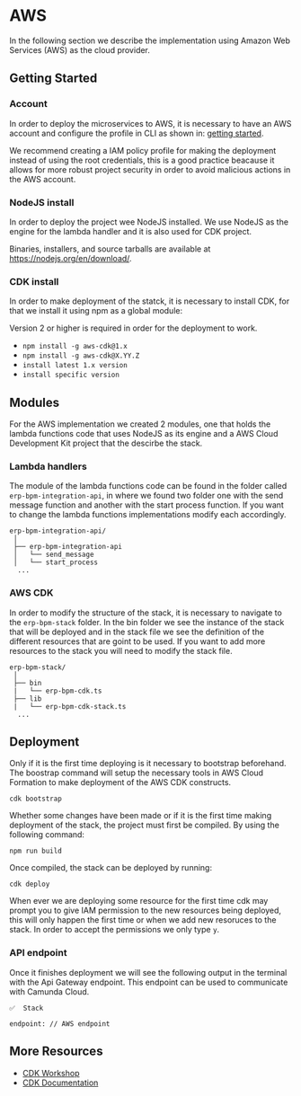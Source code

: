 # AWS

In the following section we describe the implementation using Amazon Web Services (AWS) as the cloud provider.

## Getting Started

### Account

In order to deploy the microservices to AWS, it is necessary to have an AWS account and configure the profile in CLI as shown in: [getting started](https://docs.aws.amazon.com/cli/latest/userguide/getting-started-prereqs.html).

We recommend creating a IAM policy profile for making the deployment instead of using the root credentials, this is a good practice beacause it allows for more robust project security in order to avoid malicious actions in the AWS account.

### NodeJS install

In order to deploy the project wee NodeJS installed. We use NodeJS as the engine for the lambda handler and it is also used for CDK project.

Binaries, installers, and source tarballs are available at
<https://nodejs.org/en/download/>.


### CDK install

In order to make deployment of the statck, it is necessary to install CDK, for that we install it using npm as a global module:

Version 2 or higher is required in order for the deployment to work.

 * `npm install -g aws-cdk@1.x`
 * `npm install -g aws-cdk@X.YY.Z`
 * `install latest 1.x version`
 * `install specific version`


## Modules

For the AWS implementation we created 2 modules, one that holds the lambda functions code that uses NodeJS as its engine and a AWS Cloud Development Kit project that the descirbe the stack.

### Lambda handlers

The module of the lambda functions code can be found in the folder called `erp-bpm-integration-api`, in where we found two folder one with the send message function and another with the start process function. If you want to change the lambda functions implementations modify each accordingly.

```
erp-bpm-integration-api/
 │
 ├── erp-bpm-integration-api
 │   └── send_message
 │   └── start_process
  ...
```

### AWS CDK

In order to modify the structure of the stack, it is necessary to navigate to the `erp-bpm-stack` folder. In the bin folder we see the instance of the stack that will be deployed and in the stack file we see the definition of the different resources that are goint to be used. If you want to add more resources to the stack you will need to modify the stack file.

```
erp-bpm-stack/
 │
 ├── bin
 |   └── erp-bpm-cdk.ts
 ├── lib
 |   └── erp-bpm-cdk-stack.ts
  ...
```


## Deployment

Only if it is the first time deploying is it necessary to bootstrap beforehand. The boostrap command will setup the necessary tools in AWS Cloud Formation to make deployment of the AWS CDK constructs.
  
```
cdk bootstrap
```

Whether some changes have been made or if it is the first time making deployment of the stack, the project must first be compiled. By using the following command:

```
npm run build
```

Once compiled, the stack can be deployed by running:

```
cdk deploy
```

When ever we are deploying some resource for the first time cdk may prompt you to give IAM permission to the new resources being deployed, this will only happen the first time or when we add new resoruces to the stack. In order to accept the permissions we only type `y`.

### API endpoint

Once it finishes deployment we will see the following output in the terminal with the Api Gateway endpoint. This endpoint can be used to communicate with Camunda Cloud.

```
✅  Stack

endpoint: // AWS endpoint
```

## More Resources
* [CDK Workshop](https://cdkworkshop.com/)
* [CDK Documentation](https://docs.aws.amazon.com/cdk/api/latest/)
